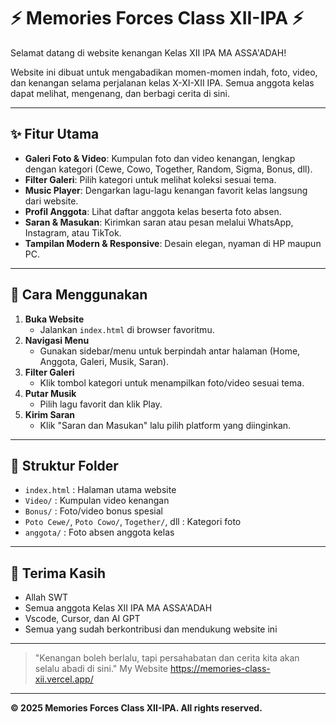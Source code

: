 # ⚡ Memories Forces Class XII-IPA ⚡

Selamat datang di website kenangan Kelas XII IPA MA ASSA'ADAH!

Website ini dibuat untuk mengabadikan momen-momen indah, foto, video, dan kenangan selama perjalanan kelas X-XI-XII IPA. Semua anggota kelas dapat melihat, mengenang, dan berbagi cerita di sini.

---

## ✨ Fitur Utama
- **Galeri Foto & Video**: Kumpulan foto dan video kenangan, lengkap dengan kategori (Cewe, Cowo, Together, Random, Sigma, Bonus, dll).
- **Filter Galeri**: Pilih kategori untuk melihat koleksi sesuai tema.
- **Music Player**: Dengarkan lagu-lagu kenangan favorit kelas langsung dari website.
- **Profil Anggota**: Lihat daftar anggota kelas beserta foto absen.
- **Saran & Masukan**: Kirimkan saran atau pesan melalui WhatsApp, Instagram, atau TikTok.
- **Tampilan Modern & Responsive**: Desain elegan, nyaman di HP maupun PC.

---

## 🚀 Cara Menggunakan
1. **Buka Website**
   - Jalankan `index.html` di browser favoritmu.
2. **Navigasi Menu**
   - Gunakan sidebar/menu untuk berpindah antar halaman (Home, Anggota, Galeri, Musik, Saran).
3. **Filter Galeri**
   - Klik tombol kategori untuk menampilkan foto/video sesuai tema.
4. **Putar Musik**
   - Pilih lagu favorit dan klik Play.
5. **Kirim Saran**
   - Klik "Saran dan Masukan" lalu pilih platform yang diinginkan.

---

## 📁 Struktur Folder
- `index.html` : Halaman utama website
- `Video/` : Kumpulan video kenangan
- `Bonus/` : Foto/video bonus spesial
- `Poto Cewe/`, `Poto Cowo/`, `Together/`, dll : Kategori foto
- `anggota/` : Foto absen anggota kelas

---

## 🙏 Terima Kasih
- Allah SWT
- Semua anggota Kelas XII IPA MA ASSA'ADAH
- Vscode, Cursor, dan AI GPT
- Semua yang sudah berkontribusi dan mendukung website ini

---

> "Kenangan boleh berlalu, tapi persahabatan dan cerita kita akan selalu abadi di sini."
   My Website https://memories-class-xii.vercel.app/

---

**© 2025 Memories Forces Class XII-IPA. All rights reserved.**
